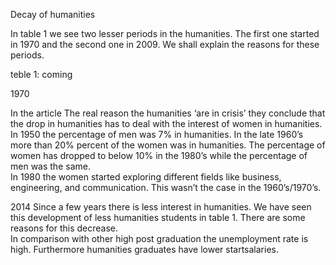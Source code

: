 Decay of humanities

In table 1 we see two lesser periods in the humanities. 
The first one started in 1970 and the second one in 2009. 
We shall explain the reasons for these periods. 

teble 1: coming 

1970

In the article The real reason the humanities  ‘are in crisis’ they conclude that the drop in humanities has to deal with the interest of women in humanities. 
In 1950 the percentage of men was 7% in humanities. 
In the late 1960’s more than 20% percent of the women was in humanities. 
The percentage of  women has dropped to below 10% in the 1980’s while the percentage of men was the same.  
In 1980 the women started exploring different fields  like business, engineering, and communication. 
This wasn’t the case in the 1960’s/1970’s.

2014
Since a few years there is less interest in humanities. 
We have seen this development of less humanities students  in table 1. 
There are some reasons for this decrease.  
In comparison with other high post graduation the unemployment rate is high. 
Furthermore humanities graduates have lower startsalaries.

